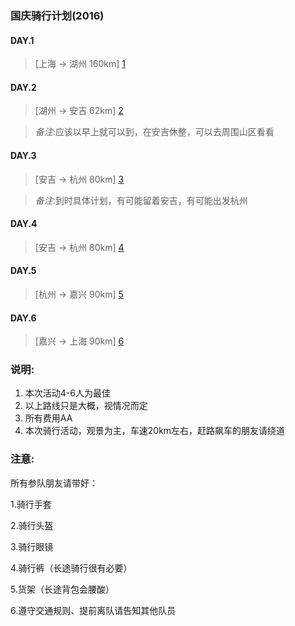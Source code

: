 ### 国庆骑行计划(2016)

#### DAY.1
>[上海 -> 湖州 160km] [1]

#### DAY.2
>[湖州 -> 安吉 62km] [2]

>_备注_:应该以早上就可以到，在安吉休整，可以去周围山区看看

#### DAY.3
>[安吉 -> 杭州 80km] [3]

 >_备注_:到时具体计划，有可能留着安吉，有可能出发杭州

#### DAY.4
 >[安吉 -> 杭州 80km] [4]

#### DAY.5
 >[杭州 -> 嘉兴 90km] [5]

#### DAY.6
 >[嘉兴 -> 上海 90km] [6]

### 说明:
1.  本次活动4-6人为最佳
2.  以上路线只是大概，视情况而定
3.  所有费用AA
4.  本次骑行活动，观景为主，车速20km左右，赶路飙车的朋友请绕道

### 注意:
所有参队朋友请带好：

1.骑行手套

2.骑行头盔

3.骑行眼镜

4.骑行裤（长途骑行很有必要）

5.货架（长途背包会腰酸）

6.遵守交通规则、提前离队请告知其他队员




[1]: http://www.google.cn/maps/dir/%E4%B8%8A%E6%B5%B7%E5%B8%82/%E6%B5%99%E6%B1%9F%E7%9C%81%E6%B9%96%E5%B7%9E%E5%B8%82/@31.0613485,120.2184217,9z/data=!3m1!4b1!4m14!4m13!1m5!1m1!1s0x35b27040b1f53c33:0x295129423c364a1!2m2!1d121.473701!2d31.230416!1m5!1m1!1s0x344b4b68f92db705:0x34467013b412f4f0!2m2!1d120.086823!2d30.894348!3e2

[2]: http://www.google.cn/maps/dir/%E6%B5%99%E6%B1%9F%E7%9C%81%E6%B9%96%E5%B7%9E%E5%B8%82/%E6%B5%99%E6%B1%9F%E7%9C%81%E6%B9%96%E5%B7%9E%E5%B8%82%E5%AE%89%E5%90%89%E5%8E%BF/@30.7671996,119.7405482,11z/data=!3m1!4b1!4m14!4m13!1m5!1m1!1s0x344b4b68f92db705:0x34467013b412f4f0!2m2!1d120.086823!2d30.894348!1m5!1m1!1s0x344b237c9cbf02c1:0x43253d6668b0f907!2m2!1d119.680353!2d30.638675!3e2

[3]: http://www.google.cn/maps/dir/%E6%B5%99%E6%B1%9F%E7%9C%81%E6%B9%96%E5%B7%9E%E5%B8%82%E5%AE%89%E5%90%89%E5%8E%BF/%E6%B5%99%E6%B1%9F%E7%9C%81%E6%9D%AD%E5%B7%9E%E5%B8%82/@30.4562782,119.7683686,11z/data=!3m1!4b1!4m14!4m13!1m5!1m1!1s0x344b237c9cbf02c1:0x43253d6668b0f907!2m2!1d119.680353!2d30.638675!1m5!1m1!1s0x344bb629439aaa99:0xa7bfd183824de83a!2m2!1d120.15507!2d30.274085!3e2

[4]: http://www.google.cn/maps/dir/%E6%B5%99%E6%B1%9F%E7%9C%81%E6%B9%96%E5%B7%9E%E5%B8%82%E5%AE%89%E5%90%89%E5%8E%BF/%E6%B5%99%E6%B1%9F%E7%9C%81%E6%9D%AD%E5%B7%9E%E5%B8%82/@30.4562782,119.7683686,11z/data=!3m1!4b1!4m14!4m13!1m5!1m1!1s0x344b237c9cbf02c1:0x43253d6668b0f907!2m2!1d119.680353!2d30.638675!1m5!1m1!1s0x344bb629439aaa99:0xa7bfd183824de83a!2m2!1d120.15507!2d30.274085!3e2

[5]: http://www.google.cn/maps/dir/%E6%B5%99%E6%B1%9F%E7%9C%81%E6%9D%AD%E5%B7%9E%E5%B8%82/%E6%B5%99%E6%B1%9F%E7%9C%81%E5%98%89%E5%85%B4%E5%B8%82/@30.5130741,120.1716879,10z/data=!3m1!4b1!4m14!4m13!1m5!1m1!1s0x344bb629439aaa99:0xa7bfd183824de83a!2m2!1d120.15507!2d30.274085!1m5!1m1!1s0x35b32508c20d9ca1:0x4e17bcf1a95ead9c!2m2!1d120.758543!2d30.753924!3e2

[6]: http://www.google.cn/maps/dir/%E6%B5%99%E6%B1%9F%E7%9C%81%E5%98%89%E5%85%B4%E5%B8%82/%E4%B8%8A%E6%B5%B7%E5%B8%82Shanghai+Shi/@30.989557,120.833902,10z/data=!3m1!4b1!4m14!4m13!1m5!1m1!1s0x35b32508c20d9ca1:0x4e17bcf1a95ead9c!2m2!1d120.758543!2d30.753924!1m5!1m1!1s0x35b27040b1f53c33:0x295129423c364a1!2m2!1d121.473701!2d31.230416!3e2
